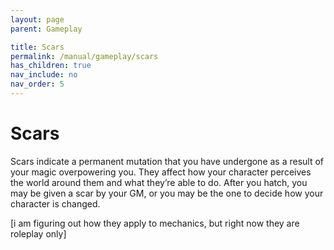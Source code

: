 ```yaml
---
layout: page
parent: Gameplay

title: Scars
permalink: /manual/gameplay/scars
has_children: true
nav_include: no
nav_order: 5
---
```

<head>
  <script type="text/javascript" src="./live/js/index.js"></script>
  <link rel="stylesheet" href="../assets/css/main.css">
</head>

# Scars

Scars indicate a permanent mutation that you have undergone as a result of your magic overpowering you. They affect how your character perceives the world around them and what they’re able to do. After you hatch, you may be given a scar by your GM, or you may be the one to decide how your character is changed. 

[i am figuring out how they apply to mechanics, but right now they are roleplay only]


